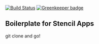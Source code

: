 [![Build Status](https://travis-ci.org/jagreehal/stencil-boilerplate.svg?branch=master)](https://travis-ci.org/jagreehal/stencil-boilerplate) [![Greenkeeper badge](https://badges.greenkeeper.io/jagreehal/stencil-boilerplate.svg)](https://greenkeeper.io/)

## Boilerplate for Stencil Apps

git clone and go!